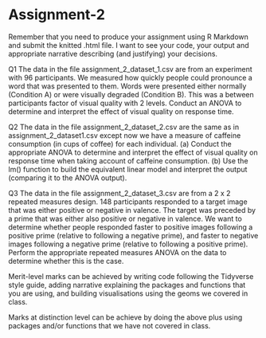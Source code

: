 # Assignment-2

Remember that you need to produce your assignment using R Markdown and submit the knitted .html file.
I want to see your code, your output and appropriate narrative describing (and justifying) your decisions.

Q1 The data in the file assignment_2_dataset_1.csv are from an experiment with 96 participants. We
measured how quickly people could pronounce a word that was presented to them. Words were presented
either normally (Condition A) or were visually degraded (Condition B). This was a between participants
factor of visual quality with 2 levels. Conduct an ANOVA to determine and interpret the effect of visual
quality on response time.

Q2 The data in the file assignment_2_dataset_2.csv are the same as in assignment_2_dataset1.csv
except now we have a measure of caffeine consumption (in cups of coffee) for each individual. (a) Conduct
the appropriate ANOVA to determine and interpret the effect of visual quality on response time when taking
account of caffeine consumption. (b) Use the lm() function to build the equivalent linear model and interpret
the output (comparing it to the ANOVA output).

Q3 The data in the file assignment_2_dataset_3.csv are from a 2 x 2 repeated measures design. 148
participants responded to a target image that was either positive or negative in valence. The target was
preceded by a prime that was either also positive or negative in valence. We want to determine whether
people responded faster to positive images following a positive prime (relative to following a negative prime),
and faster to negative images following a negative prime (relative to following a positive prime). Perform
the appropriate repeated measures ANOVA on the data to determine whether this is the case.

Merit-level marks can be achieved by writing code following the Tidyverse style guide, adding narrative
explaining the packages and functions that you are using, and building visualisations using the geoms we
covered in class.

Marks at distinction level can be achieve by doing the above plus using packages and/or functions that we
have not covered in class.
